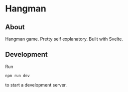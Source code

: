 # Hangman

## About
Hangman game. Pretty self explanatory.
Built with Svelte.

## Development
Run
```
npm run dev
```
to start a development server.